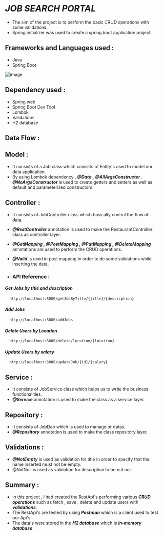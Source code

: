 
# ***JOB SEARCH PORTAL***

- The aim of the project is to perform the basic CRUD operations with some validations.
- Spring initializer was used to create a spring boot application project.


## **Frameworks and Languages used :**

- Java
- Spring Boot

![image](https://user-images.githubusercontent.com/112794922/235358831-a37bfd60-a5e3-414a-80d9-2f2b00447cef.png)


## **Dependency used :**

- Spring web
- Spring Boot Dev Tool
- Lombok
- Validations
- H2 database

## **Data Flow :**

## **Model :** 

- It consists of a Job class which consists of Entity's used to model our data application.
- By using Lombok dependency , ___@Data___ , ___@AllArgsConstructor___ , ___@NoArgsConstructor___ is used to create getters and setters as well as default and parameterized constructors.

## **Controller :**

- It consists of JobController class which basically control the flow of data.
- ___@RestController___ annotation is used to make the RestaurantController class as controller layer.
- ___@GetMapping , @PostMapping , @PutMapping , @DeleteMapping___ annotations are used to perform the CRUD operations.
- ___@Valid___ is used in post mapping in order to do some validations while inserting the data.




- ### **API Reference :**

#### ***Get Jobs by title and description***

```http
  http://localhost:8080/getJobByTitle/{title}/{description}
```

#### ***Add Jobs***

```http
  http://localhost:8080/addJobs
```

#### ***Delete Users by Location***

```http
  http://localhost:8080/delete/location/{location}
```

#### ***Update Users by salary***

```http
  http://localhost:8080/updateJob/{id}/{salary}
```

## **Service :** 

- It consists of JobService class which helps us to write the business functionalities.
- ___@Service___ annotation is used to make the class as a service layer.

## **Repository :**

- It consists of JobDao which is used to manage or datas.
- ___@Repository___ annotation is used to make the class repository layer.

## **Validations :** 
- ___@NotEmpty___ is used as validation for title in order to specify that the name inserted must not be empty.
- @NotNull is used as validation for description to be not null.
 


## **Summary :**

- In this project , I had created the RestApi's performing various ___CRUD operations___ such as fetch , save , delete and update users with ___validations___.
- The RestApi's are tested by using ___Postman___ which is a client used to test our Api's.
- The data's were stored in the ___H2 database___ which is ___in-memory database___.

